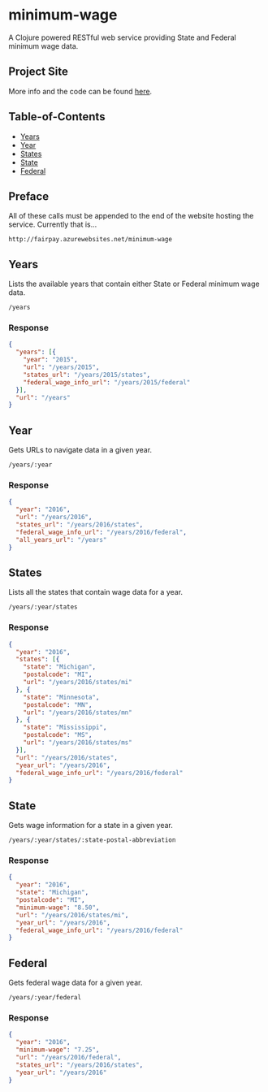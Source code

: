 # minimum-wage

A Clojure powered RESTful web service providing State and Federal minimum wage data.

## Project Site

More info and the code can be found [here](https://github.com/ryanquincypaul/minimum-wage).

## Table-of-Contents

* [Years](#years)
* [Year](#year)
* [States](#states)
* [State](#state)
* [Federal](#federal)

## Preface

All of these calls must be appended to the end of the website hosting the service. Currently that is...

`http://fairpay.azurewebsites.net/minimum-wage`

## <a name="years"></a>Years

Lists the available years that contain either State or Federal minimum wage data.

`/years`

### Response

```JSON
{
  "years": [{
    "year": "2015",
    "url": "/years/2015",
    "states_url": "/years/2015/states",
    "federal_wage_info_url": "/years/2015/federal"
  }],
  "url": "/years"
}
```

## <a name="year"></a>Year

Gets URLs to navigate data in a given year.

`/years/:year`

### Response

```JSON
{
  "year": "2016",
  "url": "/years/2016",
  "states_url": "/years/2016/states",
  "federal_wage_info_url": "/years/2016/federal",
  "all_years_url": "/years"
}
```
## <a name="states"></a>States

Lists all the states that contain wage data for a year.

`/years/:year/states`

### Response

```JSON
{
  "year": "2016",
  "states": [{
    "state": "Michigan",
    "postalcode": "MI",
    "url": "/years/2016/states/mi"
  }, {
    "state": "Minnesota",
    "postalcode": "MN",
    "url": "/years/2016/states/mn"
  }, {
    "state": "Mississippi",
    "postalcode": "MS",
    "url": "/years/2016/states/ms"
  }],
  "url": "/years/2016/states",
  "year_url": "/years/2016",
  "federal_wage_info_url": "/years/2016/federal"
}
```

## <a name="state"></a>State

Gets wage information for a state in a given year.

`/years/:year/states/:state-postal-abbreviation`

### Response

```JSON
{
  "year": "2016",
  "state": "Michigan",
  "postalcode": "MI",
  "minimum-wage": "8.50",
  "url": "/years/2016/states/mi",
  "year_url": "/years/2016",
  "federal_wage_info_url": "/years/2016/federal"
}
```

## <a name="federal"></a>Federal

Gets federal wage data for a given year.

`/years/:year/federal`

### Response

```JSON
{
  "year": "2016",
  "minimum-wage": "7.25",
  "url": "/years/2016/federal",
  "states_url": "/years/2016/states",
  "year_url": "/years/2016"
}
```

